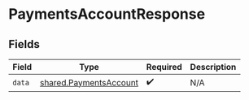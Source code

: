 # PaymentsAccountResponse


## Fields

| Field                                                                   | Type                                                                    | Required                                                                | Description                                                             |
| ----------------------------------------------------------------------- | ----------------------------------------------------------------------- | ----------------------------------------------------------------------- | ----------------------------------------------------------------------- |
| `data`                                                                  | [shared.PaymentsAccount](../../../sdk/models/shared/paymentsaccount.md) | :heavy_check_mark:                                                      | N/A                                                                     |